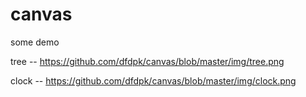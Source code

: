 # canvas
some demo

tree -- https://github.com/dfdpk/canvas/blob/master/img/tree.png

clock -- https://github.com/dfdpk/canvas/blob/master/img/clock.png
